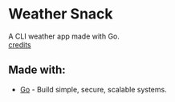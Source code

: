 # Weather Snack
A CLI weather app made with Go.<br/>
[credits](https://www.youtube.com/watch?v=zPYjfgxYO7k)

## Made with:
- [Go](https://go.dev/) - Build simple, secure, scalable systems.
